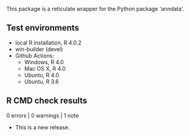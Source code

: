 This package is a reticulate wrapper for the Python package 'anndata'.

## Test environments
* local R installation, R 4.0.2
* win-builder (devel)
* Github Actions: 
  - Windows, R 4.0
  - Mac OS X, R 4.0
  - Ubuntu, R 4.0
  - Ubuntu, R 3.6

## R CMD check results

0 errors | 0 warnings | 1 note

* This is a new release.
